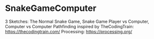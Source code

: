 # SnakeGameComputer
3 Sketches: The Normal Snake Game, Snake Game Player vs Computer, Computer vs Computer
Pathfinding inspired by TheCodingTrain: https://thecodingtrain.com/
Processing: https://processing.org/
